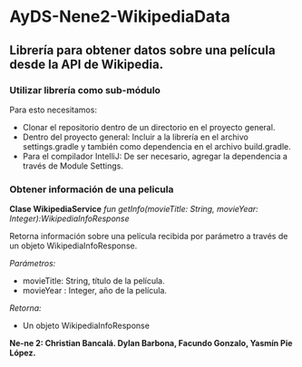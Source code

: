 # AyDS-Nene2-WikipediaData
## Librería para obtener datos sobre una película desde la API de Wikipedia.

### Utilizar librería como sub-módulo
Para esto necesitamos:
* Clonar el repositorio dentro de un directorio en el proyecto general.
* Dentro del proyecto general: Incluir a la librería en el archivo settings.gradle y también como dependencia en el archivo build.gradle.
* Para el compilador IntelliJ: De ser necesario, agregar la dependencia a través de Module Settings.

### Obtener información de una pelicula 
**Clase WikipediaService**
*fun getInfo(movieTitle: String, movieYear: Integer):WikipediaInfoResponse*

Retorna información sobre una película recibida por parámetro a través de un objeto WikipediaInfoResponse. 

*Parámetros:*
* movieTitle: String, título de la película.
* movieYear : Integer, año de la película.

*Retorna:*
* Un objeto WikipediaInfoResponse 

**Ne-ne 2: Christian Bancalá. Dylan Barbona, Facundo Gonzalo, Yasmín Pie López.**